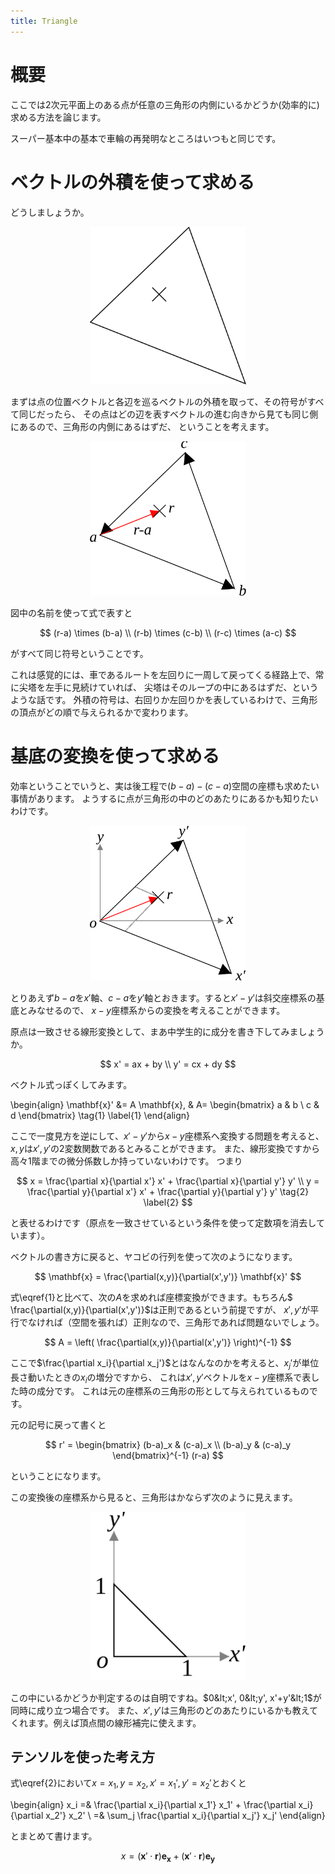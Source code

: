 ```yaml
---
title: Triangle
---
```


# 概要

ここでは2次元平面上のある点が任意の三角形の内側にいるかどうか(効率的に)求める方法を論じます。

スーパー基本中の基本で車輪の再発明なところはいつもと同じです。

# ベクトルの外積を使って求める

どうしましょうか。

<div align="center"><img src="Triangle-fig1.svg" style="width: 250px;"/></div>

まずは点の位置ベクトルと各辺を巡るベクトルの外積を取って、その符号がすべて同じだったら、
その点はどの辺を表すベクトルの進む向きから見ても同じ側にあるので、三角形の内側にあるはずだ、
ということを考えます。

<div align="center"><img src="Triangle-fig2.svg" style="width: 250px;"/></div>

図中の名前を使って式で表すと

$$
(r-a) \times (b-a) \\
(r-b) \times (c-b) \\
(r-c) \times (a-c)
$$

がすべて同じ符号ということです。

これは感覚的には、車であるルートを左回りに一周して戻ってくる経路上で、常に尖塔を左手に見続けていれば、
尖塔はそのループの中にあるはずだ、というような話です。
外積の符号は、右回りか左回りかを表しているわけで、三角形の頂点がどの順で与えられるかで変わります。


# 基底の変換を使って求める

効率ということでいうと、実は後工程で$(b-a)-(c-a)$空間の座標も求めたい事情があります。
ようするに点が三角形の中のどのあたりにあるかも知りたいわけです。

<div align="center"><img src="Triangle-fig3.svg" style="width: 250px;"></div>

とりあえず$b-a$を$x'$軸、$c-a$を$y'$軸とおきます。すると$x'-y'$は斜交座標系の基底とみなせるので、
$x-y$座標系からの変換を考えることができます。

原点は一致させる線形変換として、まあ中学生的に成分を書き下してみましょうか。

$$
x' = ax + by \\
y' = cx + dy
$$

ベクトル式っぽくしてみます。

\begin{align}
\mathbf{x}' &= A \mathbf{x}, & A=
\begin{bmatrix}
a & b \\
c & d
\end{bmatrix}
\tag{1} \label{1}
\end{align}

ここで一度見方を逆にして、$x'-y'$から$x-y$座標系へ変換する問題を考えると、
$x,y$は$x',y'$の2変数関数であるとみることができます。
また、線形変換ですから高々1階までの微分係数しか持っていないわけです。
つまり

$$
x = \frac{\partial x}{\partial x'} x' + \frac{\partial x}{\partial y'} y' \\
y = \frac{\partial y}{\partial x'} x' + \frac{\partial y}{\partial y'} y' \tag{2} \label{2}
$$

と表せるわけです（原点を一致させているという条件を使って定数項を消去しています）。

ベクトルの書き方に戻ると、ヤコビの行列を使って次のようになります。

$$
\mathbf{x} = \frac{\partial(x,y)}{\partial(x',y')} \mathbf{x}'
$$

式\eqref{1}と比べて、次の$A$を求めれば座標変換ができます。もちろん$ \frac{\partial(x,y)}{\partial(x',y')}$は正則であるという前提ですが、
$x',y'$が平行でなければ（空間を張れば）正則なので、三角形であれば問題ないでしょう。

$$
A = \left( \frac{\partial(x,y)}{\partial(x',y')} \right)^{-1}
$$

ここで$\frac{\partial x_i}{\partial x_j'}$とはなんなのかを考えると、$x_j'$が単位長さ動いたときの$x_i$の増分ですから、
これは$x', y'$ベクトルを$x-y$座標系で表した時の成分です。
これは元の座標系の三角形の形として与えられているものです。

元の記号に戻って書くと

$$
r' = \begin{bmatrix}
(b-a)_x & (c-a)_x \\
(b-a)_y & (c-a)_y
\end{bmatrix}^{-1} (r-a)
$$

ということになります。

この変換後の座標系から見ると、三角形はかならず次のように見えます。

<div align="center"><img src="Triangle-fig4.svg"  style="width: 250px;"></div>

この中にいるかどうか判定するのは自明ですね。$0&lt;x', 0&lt;y', x'+y'&lt;1$が同時に成り立つ場合です。
また、$x',y'$は三角形のどのあたりにいるかも教えてくれます。例えば頂点間の線形補完に使えます。


## テンソルを使った考え方

式\eqref{2}において$x=x_1, y=x_2, x'=x_1', y'=x_2'$とおくと

\begin{align}
x_i =& \frac{\partial x_i}{\partial x_1'} x_1' + \frac{\partial x_i}{\partial x_2'} x_2' \\
=& \sum_j \frac{\partial x_i}{\partial x_j'} x_j'
\end{align}

とまとめて書けます。


$$
x = (\mathbf{x}' \cdot \mathbf{r}) \mathbf{e_x} + (\mathbf{x}' \cdot \mathbf{r}) \mathbf{e_y}
$$
